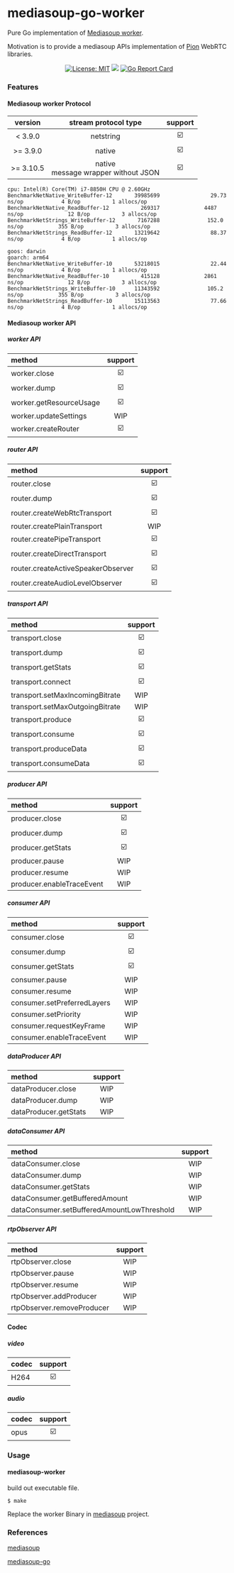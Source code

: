 # mediasoup-go-worker
Pure Go implementation of [Mediasoup worker](https://github.com/versatica/mediasoup).

Motivation is to provide a mediasoup APIs implementation of [Pion](https://github.com/pion) WebRTC libraries.


<p align="center">
<a href="LICENSE"><img src="https://img.shields.io/badge/License-MIT-yellow.svg" alt="License: MIT"></a>
<a href="Language"><img src="https://img.shields.io/badge/language-golang-green.svg"></a>
<a href="https://goreportcard.com/report/github.com/byyam/mediasoup-go-worker"><img src="https://goreportcard.com/badge/github.com/byyam/mediasoup-go-worker" alt="Go Report Card"></a>
</p>


### Features
#### Mediasoup worker Protocol

|  version   |           stream protocol type            |         support         |
|:----------:|:-----------------------------------------:|:-----------------------:|
|  < 3.9.0   |                 netstring                 | :ballot_box_with_check: |
| \>= 3.9.0  |                  native                   | :ballot_box_with_check: |
| \>= 3.10.5 | native <br/> message wrapper without JSON | :ballot_box_with_check: |


~~~shell
cpu: Intel(R) Core(TM) i7-8850H CPU @ 2.60GHz
BenchmarkNetNative_WriteBuffer-12       39985699                29.73 ns/op            4 B/op          1 allocs/op
BenchmarkNetNative_ReadBuffer-12          269317              4487 ns/op              12 B/op          3 allocs/op
BenchmarkNetStrings_WriteBuffer-12       7167288               152.0 ns/op           355 B/op          3 allocs/op
BenchmarkNetStrings_ReadBuffer-12       13219642                88.37 ns/op            4 B/op          1 allocs/op

goos: darwin
goarch: arm64
BenchmarkNetNative_WriteBuffer-10       53218015                22.44 ns/op            4 B/op          1 allocs/op
BenchmarkNetNative_ReadBuffer-10          415128              2861 ns/op              12 B/op          3 allocs/op
BenchmarkNetStrings_WriteBuffer-10      11343592               105.2 ns/op           355 B/op          3 allocs/op
BenchmarkNetStrings_ReadBuffer-10       15113563                77.66 ns/op            4 B/op          1 allocs/op
~~~

#### Mediasoup worker API

##### worker API

| method                  |         support         |
|:------------------------|:-----------------------:|
| worker.close            | :ballot_box_with_check: |
| worker.dump             | :ballot_box_with_check: |
| worker.getResourceUsage | :ballot_box_with_check: |
| worker.updateSettings   |           WIP           |
| worker.createRouter     | :ballot_box_with_check: |


##### router API

| method                             |         support         |
|:-----------------------------------|:-----------------------:|
| router.close                       | :ballot_box_with_check: |
| router.dump                        | :ballot_box_with_check: |
| router.createWebRtcTransport       | :ballot_box_with_check: |
| router.createPlainTransport        |           WIP           |
| router.createPipeTransport         | :ballot_box_with_check: |
| router.createDirectTransport       | :ballot_box_with_check: |
| router.createActiveSpeakerObserver | :ballot_box_with_check: |
| router.createAudioLevelObserver    | :ballot_box_with_check: |


##### transport API

| method                          |         support         |
|:--------------------------------|:-----------------------:|
| transport.close                 | :ballot_box_with_check: |
| transport.dump                  | :ballot_box_with_check: |
| transport.getStats              | :ballot_box_with_check: |
| transport.connect               | :ballot_box_with_check: |
| transport.setMaxIncomingBitrate |           WIP           |
| transport.setMaxOutgoingBitrate |           WIP           |
| transport.produce               | :ballot_box_with_check: |
| transport.consume               | :ballot_box_with_check: |
| transport.produceData           | :ballot_box_with_check: |
| transport.consumeData           | :ballot_box_with_check: |


##### producer API

| method                    |         support         |
|:--------------------------|:-----------------------:|
| producer.close            | :ballot_box_with_check: |
| producer.dump             | :ballot_box_with_check: |
| producer.getStats         | :ballot_box_with_check: |
| producer.pause            |           WIP           |
| producer.resume           |           WIP           |
| producer.enableTraceEvent |           WIP           |


##### consumer API

| method                      |         support         |
|:----------------------------|:-----------------------:|
| consumer.close              | :ballot_box_with_check: |
| consumer.dump               | :ballot_box_with_check: |
| consumer.getStats           | :ballot_box_with_check: |
| consumer.pause              |           WIP           |
| consumer.resume             |           WIP           |
| consumer.setPreferredLayers |           WIP           |
| consumer.setPriority        |           WIP           |
| consumer.requestKeyFrame    |           WIP           |
| consumer.enableTraceEvent   |           WIP           |


##### dataProducer API

| method                | support |
|:----------------------|:-------:|
| dataProducer.close    |   WIP   |
| dataProducer.dump     |   WIP   |
| dataProducer.getStats |   WIP   |


##### dataConsumer API

| method                                     | support |
|:-------------------------------------------|:-------:|
| dataConsumer.close                         |   WIP   |
| dataConsumer.dump                          |   WIP   |
| dataConsumer.getStats                      |   WIP   |
| dataConsumer.getBufferedAmount             |   WIP   |
| dataConsumer.setBufferedAmountLowThreshold |   WIP   |


##### rtpObserver API

| method                             | support |
|:-----------------------------------|:-------:|
| rtpObserver.close                  |   WIP   |
| rtpObserver.pause                  |   WIP   |
| rtpObserver.resume                 |   WIP   |
| rtpObserver.addProducer            |   WIP   |
| rtpObserver.removeProducer         |   WIP   |


#### Codec

##### video

| codec                     |         support         |
|:--------------------------|:-----------------------:|
| H264                      | :ballot_box_with_check: |

##### audio

| codec |         support         |
|:------|:-----------------------:|
| opus  | :ballot_box_with_check: |



### Usage

#### mediasoup-worker

build out executable file.

``` shell
$ make
```

Replace the worker Binary in [mediasoup](https://github.com/versatica/mediasoup) project.


### References

[mediasoup](https://github.com/versatica/mediasoup)

[mediasoup-go](https://pkg.go.dev/github.com/jiyeyuran/mediasoup-go)
